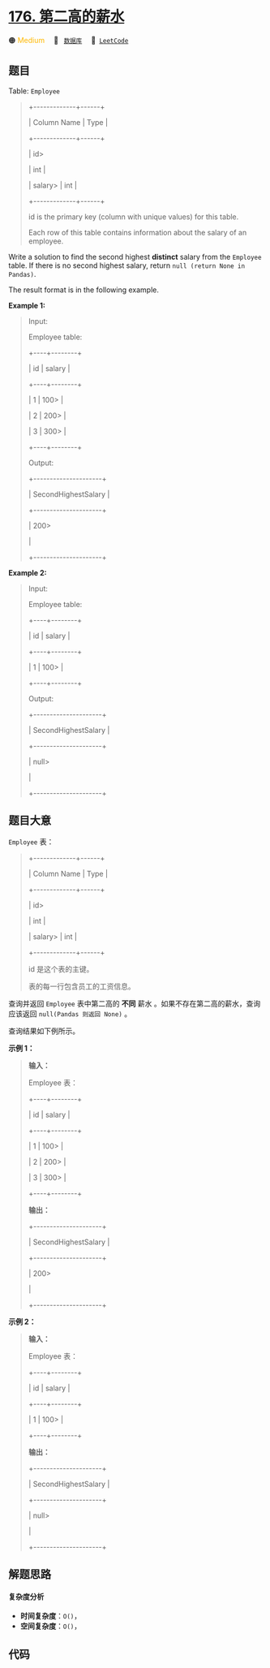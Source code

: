 # [176. 第二高的薪水](https://leetcode.com/problems/second-highest-salary)

🟠 <font color=#ffb800>Medium</font>&emsp; 🔖&ensp; [`数据库`](/leetcode-js/outline/tag/database.md)&emsp; 🔗&ensp;[`LeetCode`](https://leetcode.com/problems/second-highest-salary)

## 题目

Table: `Employee`

> 
> 
> 
> 
> 
> +-------------+------+
> 
> | Column Name | Type |
> 
> +-------------+------+
> 
> | id> 
> > 
>   | int  |
> 
> | salary> 
>   | int  |
> 
> +-------------+------+
> 
> id is the primary key (column with unique values) for this table.
> 
> Each row of this table contains information about the salary of an employee.
> 
> 



Write a solution to find the second highest **distinct** salary from the
`Employee` table. If there is no second highest salary, return `null (return
None in Pandas)`.

The result format is in the following example.



**Example 1:**

> Input: 
> 
> Employee table:
> 
> +----+--------+
> 
> | id | salary |
> 
> +----+--------+
> 
> | 1  | 100> 
> |
> 
> | 2  | 200> 
> |
> 
> | 3  | 300> 
> |
> 
> +----+--------+
> 
> Output: 
> 
> +---------------------+
> 
> | SecondHighestSalary |
> 
> +---------------------+
> 
> | 200> 
> > 
> > 
> > 
>  |
> 
> +---------------------+

**Example 2:**

> Input: 
> 
> Employee table:
> 
> +----+--------+
> 
> | id | salary |
> 
> +----+--------+
> 
> | 1  | 100> 
> |
> 
> +----+--------+
> 
> Output: 
> 
> +---------------------+
> 
> | SecondHighestSalary |
> 
> +---------------------+
> 
> | null> 
> > 
> > 
> > 
> |
> 
> +---------------------+
> 
> 


## 题目大意

`Employee` 表：

> 
> 
> 
> 
> 
> +-------------+------+
> 
> | Column Name | Type |
> 
> +-------------+------+
> 
> | id> 
> > 
>   | int  |
> 
> | salary> 
>   | int  |
> 
> +-------------+------+
> 
> id 是这个表的主键。
> 
> 表的每一行包含员工的工资信息。
> 
> 



查询并返回 `Employee` 表中第二高的 **不同**  薪水 。如果不存在第二高的薪水，查询应该返回 `null(Pandas 则返回 None)`
。

查询结果如下例所示。



**示例 1：**

> 
> 
> 
> 
> 
> **输入：**
> 
> Employee 表：
> 
> +----+--------+
> 
> | id | salary |
> 
> +----+--------+
> 
> | 1  | 100> 
> |
> 
> | 2  | 200> 
> |
> 
> | 3  | 300> 
> |
> 
> +----+--------+
> 
> **输出：**
> 
> +---------------------+
> 
> | SecondHighestSalary |
> 
> +---------------------+
> 
> | 200> 
> > 
> > 
> > 
>  |
> 
> +---------------------+
> 
> 

**示例 2：**

> 
> 
> 
> 
> 
> **输入：**
> 
> Employee 表：
> 
> +----+--------+
> 
> | id | salary |
> 
> +----+--------+
> 
> | 1  | 100> 
> |
> 
> +----+--------+
> 
> **输出：**
> 
> +---------------------+
> 
> | SecondHighestSalary |
> 
> +---------------------+
> 
> | null> 
> > 
> > 
> > 
> |
> 
> +---------------------+
> 
> 


## 解题思路

#### 复杂度分析

- **时间复杂度**：`O()`，
- **空间复杂度**：`O()`，

## 代码

```javascript

```